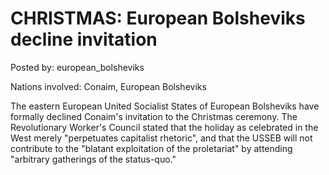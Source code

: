 # CHRISTMAS: European Bolsheviks decline invitation

Posted by: european_bolsheviks

Nations involved: Conaim, European Bolsheviks

The eastern European United Socialist States of European Bolsheviks have formally declined Conaim's invitation to the Christmas ceremony. The Revolutionary Worker's Council stated that the holiday as celebrated in the West merely "perpetuates capitalist rhetoric", and that the USSEB will not contribute to the "blatant exploitation of the proletariat" by attending "arbitrary gatherings of the status-quo."